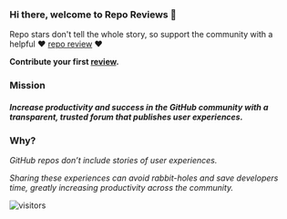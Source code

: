### Hi there, welcome to Repo Reviews 👋

Repo stars don't tell the whole story, so support the community with a helpful ❤️ [repo review](https://github.com/repo-reviews/repo-reviews.github.io/blob/main/create.md) ❤️

**Contribute your first [review](https://github.com/repo-reviews/repo-reviews.github.io/blob/main/create.md).**

### Mission
#### *Increase productivity and success in the GitHub community with a transparent, trusted forum that publishes user experiences.*

### Why?

*GitHub repos don’t include stories of user experiences.*

*Sharing these experiences can avoid rabbit-holes and save developers time, greatly increasing productivity across the community.*

![visitors](https://visitor-badge.laobi.icu/badge?page_id=repo-reviews)
